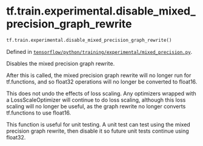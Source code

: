 <div itemscope itemtype="http://developers.google.com/ReferenceObject">
<meta itemprop="name" content="tf.train.experimental.disable_mixed_precision_graph_rewrite" />
<meta itemprop="path" content="Stable" />
</div>

# tf.train.experimental.disable_mixed_precision_graph_rewrite

``` python
tf.train.experimental.disable_mixed_precision_graph_rewrite()
```



Defined in [`tensorflow/python/training/experimental/mixed_precision.py`](/code/stable/tensorflow/python/training/experimental/mixed_precision.py).

Disables the mixed precision graph rewrite.

After this is called, the mixed precision graph rewrite will no longer run for
tf.functions, and so float32 operations will no longer be converted to
float16.

This does not undo the effects of loss scaling. Any optimizers wrapped with a
LossScaleOptimizer will continue to do loss scaling, although this loss
scaling will no longer be useful, as the graph rewrite no longer converts
tf.functions to use float16.

This function is useful for unit testing. A unit test can test using the mixed
precision graph rewrite, then disable it so future unit tests continue using
float32.